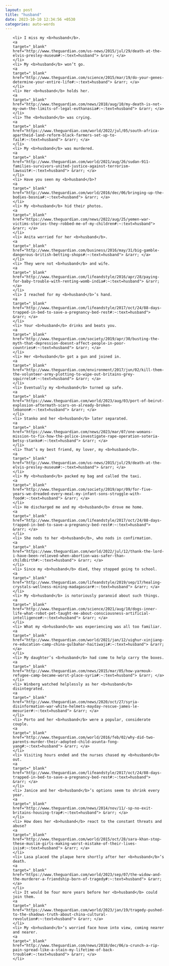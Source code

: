 ```yaml
---
layout: post
title: "husband"
date: 2023-10-10 12:34:56 +0530
categories: auto-words
---
```

<ol>

    <li> I miss my <b>husband</b>.
    <a 
    target="_blank" 
    href="http://www.theguardian.com/us-news/2015/jul/29/death-at-the-elvis-presley-museum#:~:text=husband"> &rarr; </a>
    </li>
    <li> My <b>husband</b> won’t go.
    <a 
    target="_blank" 
    href="http://www.theguardian.com/science/2015/mar/19/do-your-genes-determine-your-entire-life#:~:text=husband"> &rarr; </a>
    </li>
    <li> Her <b>husband</b> holds her.
    <a 
    target="_blank" 
    href="http://www.theguardian.com/news/2018/aug/10/my-death-is-not-my-own-the-limits-of-legal-euthanasia#:~:text=husband"> &rarr; </a>
    </li>
    <li> The <b>husband</b> was crying.
    <a 
    target="_blank" 
    href="https://www.theguardian.com/world/2022/jul/05/south-africa-apartheid-land-reform-black-farmers-set-up-to-fail#:~:text=husband"> &rarr; </a>
    </li>
    <li> My <b>husband</b> was murdered.
    <a 
    target="_blank" 
    href="http://www.theguardian.com/world/2021/aug/26/sudan-911-families-survivors-united-justice-against-terrorism-lawsuit#:~:text=husband"> &rarr; </a>
    </li>
    <li> Have you seen my <b>husband</b>?
    <a 
    target="_blank" 
    href="http://www.theguardian.com/world/2016/dec/06/bringing-up-the-bodies-bosnia#:~:text=husband"> &rarr; </a>
    </li>
    <li> My <b>husband</b> hid their photos.
    <a 
    target="_blank" 
    href="https://www.theguardian.com/news/2022/aug/25/yemen-war-victims-stories-they-robbed-me-of-my-children#:~:text=husband"> &rarr; </a>
    </li>
    <li> Anita worried for her <b>husband</b>.
    <a 
    target="_blank" 
    href="http://www.theguardian.com/business/2016/may/31/big-gamble-dangerous-british-betting-shops#:~:text=husband"> &rarr; </a>
    </li>
    <li> They were not <b>husband</b> and wife.
    <a 
    target="_blank" 
    href="http://www.theguardian.com/lifeandstyle/2016/apr/28/paying-for-baby-trouble-with-renting-womb-india#:~:text=husband"> &rarr; </a>
    </li>
    <li> I reached for my <b>husband</b>’s hand.
    <a 
    target="_blank" 
    href="http://www.theguardian.com/lifeandstyle/2017/oct/24/88-days-trapped-in-bed-to-save-a-pregnancy-bed-rest#:~:text=husband"> &rarr; </a>
    </li>
    <li> Your <b>husband</b> drinks and beats you.
    <a 
    target="_blank" 
    href="http://www.theguardian.com/society/2019/apr/30/busting-the-myth-that-depression-doesnt-affect-people-in-poor-countries#:~:text=husband"> &rarr; </a>
    </li>
    <li> Her <b>husband</b> got a gun and joined in.
    <a 
    target="_blank" 
    href="http://www.theguardian.com/environment/2017/jun/02/kill-them-the-volunteer-army-plotting-to-wipe-out-britains-grey-squirrels#:~:text=husband"> &rarr; </a>
    </li>
    <li> Eventually my <b>husband</b> turned up safe.
    <a 
    target="_blank" 
    href="https://www.theguardian.com/world/2023/aug/03/port-of-beirut-explosion-aftermath-scars-on-already-broken-lebanon#:~:text=husband"> &rarr; </a>
    </li>
    <li> Stanko and her <b>husband</b> later separated.
    <a 
    target="_blank" 
    href="https://www.theguardian.com/news/2023/mar/07/one-womans-mission-to-fix-how-the-police-investigate-rape-operation-soteria-betsy-stanko#:~:text=husband"> &rarr; </a>
    </li>
    <li> That’s my best friend, my lover, my <b>husband</b>.
    <a 
    target="_blank" 
    href="http://www.theguardian.com/us-news/2015/jul/29/death-at-the-elvis-presley-museum#:~:text=husband"> &rarr; </a>
    </li>
    <li> My <b>husband</b> packed my bag and called the taxi.
    <a 
    target="_blank" 
    href="http://www.theguardian.com/society/2019/apr/09/for-five-years-we-dreaded-every-meal-my-infant-sons-struggle-with-food#:~:text=husband"> &rarr; </a>
    </li>
    <li> He discharged me and my <b>husband</b> drove me home.
    <a 
    target="_blank" 
    href="http://www.theguardian.com/lifeandstyle/2017/oct/24/88-days-trapped-in-bed-to-save-a-pregnancy-bed-rest#:~:text=husband"> &rarr; </a>
    </li>
    <li> She nods to her <b>husband</b>, who nods in confirmation.
    <a 
    target="_blank" 
    href="https://www.theguardian.com/world/2022/jul/12/thank-the-lord-i-have-been-relieved-when-abortion-was-safer-than-childbirth#:~:text=husband"> &rarr; </a>
    </li>
    <li> Since my <b>husband</b> died, they stopped going to school.
    <a 
    target="_blank" 
    href="http://www.theguardian.com/lifeandstyle/2019/sep/17/healing-crystals-wellness-mining-madagascar#:~:text=husband"> &rarr; </a>
    </li>
    <li> My <b>husband</b> is notoriously paranoid about such things.
    <a 
    target="_blank" 
    href="http://www.theguardian.com/science/2021/aug/10/dogs-inner-life-what-robot-pet-taught-me-about-consciousness-artificial-intelligence#:~:text=husband"> &rarr; </a>
    </li>
    <li> What my <b>husband</b> was experiencing was all too familiar.
    <a 
    target="_blank" 
    href="http://www.theguardian.com/world/2021/jan/12/uighur-xinjiang-re-education-camp-china-gulbahar-haitiwaji#:~:text=husband"> &rarr; </a>
    </li>
    <li> My daughter’s <b>husband</b> had come to help carry the boxes.
    <a 
    target="_blank" 
    href="http://www.theguardian.com/news/2015/mar/05/how-yarmouk-refugee-camp-became-worst-place-syria#:~:text=husband"> &rarr; </a>
    </li>
    <li> Winberg watched helplessly as her <b>husband</b> disintegrated.
    <a 
    target="_blank" 
    href="http://www.theguardian.com/news/2020/oct/27/syria-disinformation-war-white-helmets-mayday-rescue-james-le-mesurier#:~:text=husband"> &rarr; </a>
    </li>
    <li> Porto and her <b>husband</b> were a popular, considerate couple.
    <a 
    target="_blank" 
    href="http://www.theguardian.com/world/2016/feb/02/why-did-two-parents-murder-their-adopted-child-asunta-fong-yang#:~:text=husband"> &rarr; </a>
    </li>
    <li> Visiting hours ended and the nurses chased my <b>husband</b> out.
    <a 
    target="_blank" 
    href="http://www.theguardian.com/lifeandstyle/2017/oct/24/88-days-trapped-in-bed-to-save-a-pregnancy-bed-rest#:~:text=husband"> &rarr; </a>
    </li>
    <li> Janice and her <b>husband</b>’s options seem to shrink every year.
    <a 
    target="_blank" 
    href="http://www.theguardian.com/news/2014/nov/11/-sp-no-exit-britains-housing-trap#:~:text=husband"> &rarr; </a>
    </li>
    <li> How does her <b>husband</b> react to the constant threats and abuse?
    <a 
    target="_blank" 
    href="http://www.theguardian.com/world/2015/oct/28/sara-khan-stop-these-muslim-girls-making-worst-mistake-of-their-lives-isis#:~:text=husband"> &rarr; </a>
    </li>
    <li> Lasa placed the plaque here shortly after her <b>husband</b>’s death.
    <a 
    target="_blank" 
    href="https://www.theguardian.com/world/2023/sep/07/the-widow-and-the-murderer-a-friendship-born-of-tragedy#:~:text=husband"> &rarr; </a>
    </li>
    <li> It would be four more years before her <b>husband</b> could join them.
    <a 
    target="_blank" 
    href="https://www.theguardian.com/world/2023/jan/19/tragedy-pushed-to-the-shadows-truth-about-china-cultural-revolution#:~:text=husband"> &rarr; </a>
    </li>
    <li> My <b>husband</b>’s worried face hove into view, coming nearer and nearer.
    <a 
    target="_blank" 
    href="http://www.theguardian.com/news/2018/dec/06/a-crunch-a-rip-pain-spread-like-a-stain-my-lifetime-of-back-trouble#:~:text=husband"> &rarr; </a>
    </li>